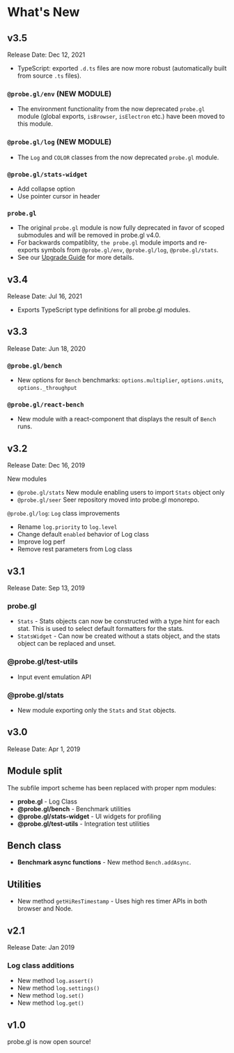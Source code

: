 # What's New

## v3.5

Release Date: Dec 12, 2021

- TypeScript: exported `.d.ts` files are now more robust (automatically built from source `.ts` files).

### `@probe.gl/env` (NEW MODULE)

- The environment functionality from the now deprecated `probe.gl` module (global exports, `isBrowser`, `isElectron` etc.)  have been moved to this module.

### `@probe.gl/log` (NEW MODULE)

- The `Log` and `COLOR` classes from the now deprecated `probe.gl` module.

### `@probe.gl/stats-widget`

- Add collapse option
- Use pointer cursor in header

### `probe.gl`

- The original `probe.gl` module is now fully deprecated in favor of scoped submodules and will be removed in probe.gl v4.0.
- For backwards compatiblity, `the probe.gl` module imports and re-exports symbols from `@probe.gl/env`, `@probe.gl/log`, `@probe.gl/stats`.
- See our [Upgrade Guide](./upgrade-guide.md) for more details.

## v3.4

Release Date: Jul 16, 2021

- Exports TypeScript type definitions for all probe.gl modules.
## v3.3

Release Date: Jun 18, 2020

### `@probe.gl/bench`
- New options for `Bench` benchmarks: `options.multiplier`, `options.units`, `options._throughput`

### `@probe.gl/react-bench`
- New module with a react-component that displays the result of `Bench` runs.

## v3.2

Release Date: Dec 16, 2019

New modules
- `@probe.gl/stats` New module enabling users to import `Stats` object only
- `@probe.gl/seer` Seer repository moved into probe.gl monorepo.

`@probe.gl/log`: `Log` class improvements
- Rename `log.priority` to `log.level`
- Change default `enabled` behavior of Log class
- Improve log perf
- Remove rest parameters from Log class

## v3.1

Release Date: Sep 13, 2019

### **probe.gl**

- `Stats` - Stats objects can now be constructed with a type hint for each stat. This is used to select default formatters for the stats.
- `StatsWidget` - Can now be created without a stats object, and the stats object can be replaced and unset.

### **@probe.gl/test-utils**

- Input event emulation API

### **@probe.gl/stats**

- New module exporting only the `Stats` and `Stat` objects.


## v3.0

Release Date: Apr 1, 2019

## Module split

The subfile import scheme has been replaced with proper npm modules:

* **probe.gl** - Log Class
* **@probe.gl/bench** - Benchmark utilities
* **@probe.gl/stats-widget** - UI widgets for profiling
* **@probe.gl/test-utils** - Integration test utilities

## Bench class

* **Benchmark async functions** - New method `Bench.addAsync`.

## Utilities

* New method `getHiResTimestamp` - Uses high res timer APIs in both browser and Node.


## v2.1

Release Date: Jan 2019

### Log class additions
- New method `log.assert()`
- New method `log.settings()`
- New method `log.set()`
- New method `log.get()`

## v1.0

probe.gl is now open source!

